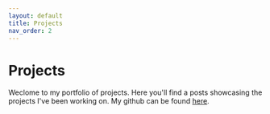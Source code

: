 ```yaml
---
layout: default
title: Projects
nav_order: 2
---
```


# Projects

Weclome to my portfolio of projects. Here you'll find a posts showcasing the projects I've been working on.
My github can be found [here](https://github.com/benbardev).